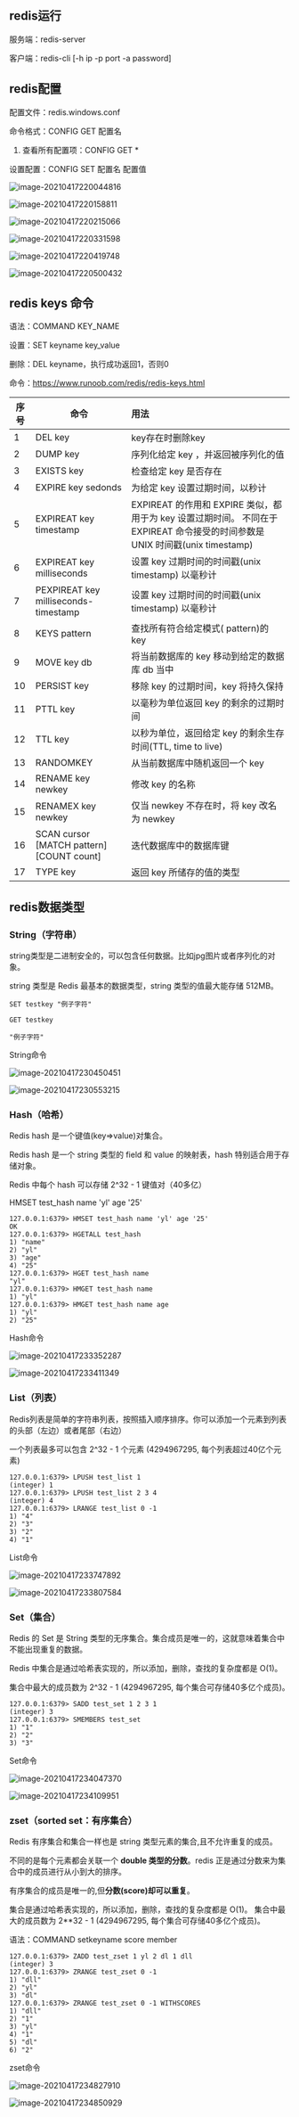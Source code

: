 ## redis运行

服务端：redis-server

客户端：redis-cli [-h ip -p port -a password]

## redis配置

配置文件：redis.windows.conf

命令格式：CONFIG GET 配置名

1. 查看所有配置项：CONFIG GET *

设置配置：CONFIG SET 配置名 配置值

![image-20210417220044816](.\redis笔记\image-20210417220044816.png)

![image-20210417220158811](.\redis笔记\image-20210417220158811.png)

![image-20210417220215066](.\redis笔记\image-20210417220215066.png)

![image-20210417220331598](.\redis笔记\image-20210417220331598.png)

![image-20210417220419748](.\redis笔记\image-20210417220419748.png)

![image-20210417220500432](.\redis笔记\image-20210417220500432.png)

## redis keys 命令

语法：COMMAND KEY_NAME

设置：SET keyname key_value

删除：DEL keyname，执行成功返回1，否则0

命令：https://www.runoob.com/redis/redis-keys.html

| 序号 | 命令                                       | 用法                                                         |
| ---- | ------------------------------------------ | :----------------------------------------------------------- |
| 1    | DEL key                                    | key存在时删除key                                             |
| 2    | DUMP key                                   | 序列化给定 key ，并返回被序列化的值                          |
| 3    | EXISTS key                                 | 检查给定 key 是否存在                                        |
| 4    | EXPIRE key sedonds                         | 为给定 key 设置过期时间，以秒计                              |
| 5    | EXPIREAT key timestamp                     | EXPIREAT 的作用和 EXPIRE 类似，都用于为 key 设置过期时间。 不同在于 EXPIREAT 命令接受的时间参数是 UNIX 时间戳(unix timestamp) |
| 6    | EXPIREAT key milliseconds                  | 设置 key 过期时间的时间戳(unix timestamp) 以毫秒计           |
| 7    | PEXPIREAT key milliseconds-timestamp       | 设置 key 过期时间的时间戳(unix timestamp) 以毫秒计           |
| 8    | KEYS pattern                               | 查找所有符合给定模式( pattern)的 key                         |
| 9    | MOVE key db                                | 将当前数据库的 key 移动到给定的数据库 db 当中                |
| 10   | PERSIST key                                | 移除 key 的过期时间，key 将持久保持                          |
| 11   | PTTL key                                   | 以毫秒为单位返回 key 的剩余的过期时间                        |
| 12   | TTL key                                    | 以秒为单位，返回给定 key 的剩余生存时间(TTL, time to live)   |
| 13   | RANDOMKEY                                  | 从当前数据库中随机返回一个 key                               |
| 14   | RENAME key newkey                          | 修改 key 的名称                                              |
| 15   | RENAMEX key newkey                         | 仅当 newkey 不存在时，将 key 改名为 newkey                   |
| 16   | SCAN cursor [MATCH pattern\] [COUNT count] | 迭代数据库中的数据库键                                       |
| 17   | TYPE key                                   | 返回 key 所储存的值的类型                                    |



## redis数据类型

### String（字符串）

string类型是二进制安全的，可以包含任何数据。比如jpg图片或者序列化的对象。

string 类型是 Redis 最基本的数据类型，string 类型的值最大能存储 512MB。

`SET testkey "例子字符"`

`GET testkey`

`"例子字符"`

String命令

![image-20210417230450451](.\redis笔记\image-20210417230450451.png)

![image-20210417230553215](.\redis笔记\image-20210417230553215.png)

### Hash（哈希）

Redis hash 是一个键值(key=>value)对集合。

Redis hash 是一个 string 类型的 field 和 value 的映射表，hash 特别适合用于存储对象。

Redis 中每个 hash 可以存储 2^32 - 1 键值对（40多亿）

HMSET test_hash name 'yl' age '25'

```
127.0.0.1:6379> HMSET test_hash name 'yl' age '25'
OK
127.0.0.1:6379> HGETALL test_hash
1) "name"
2) "yl"
3) "age"
4) "25"
127.0.0.1:6379> HGET test_hash name
"yl"
127.0.0.1:6379> HMGET test_hash name
1) "yl"
127.0.0.1:6379> HMGET test_hash name age
1) "yl"
2) "25"
```

Hash命令

![image-20210417233352287](.\redis笔记\image-20210417233352287.png)

![image-20210417233411349](.\redis笔记\image-20210417233411349.png)

### List（列表）

Redis列表是简单的字符串列表，按照插入顺序排序。你可以添加一个元素到列表的头部（左边）或者尾部（右边）

一个列表最多可以包含 2^32 - 1 个元素 (4294967295, 每个列表超过40亿个元素)

```
127.0.0.1:6379> LPUSH test_list 1
(integer) 1
127.0.0.1:6379> LPUSH test_list 2 3 4
(integer) 4
127.0.0.1:6379> LRANGE test_list 0 -1
1) "4"
2) "3"
3) "2"
4) "1"
```

List命令

![image-20210417233747892](.\redis笔记\image-20210417233747892.png)

![image-20210417233807584](.\redis笔记\image-20210417233807584.png)

### Set（集合）

Redis 的 Set 是 String 类型的无序集合。集合成员是唯一的，这就意味着集合中不能出现重复的数据。

Redis 中集合是通过哈希表实现的，所以添加，删除，查找的复杂度都是 O(1)。

集合中最大的成员数为 2^32 - 1 (4294967295, 每个集合可存储40多亿个成员)。

```
127.0.0.1:6379> SADD test_set 1 2 3 1
(integer) 3
127.0.0.1:6379> SMEMBERS test_set
1) "1"
2) "2"
3) "3"
```

Set命令

![image-20210417234047370](.\redis笔记\image-20210417234047370.png)

![image-20210417234109951](D:\study\mynotes\redis\redis笔记\image-20210417234109951.png)

### zset（sorted set：有序集合）

Redis 有序集合和集合一样也是 string 类型元素的集合,且不允许重复的成员。

不同的是每个元素都会关联一个 **double 类型的分数**。redis 正是通过分数来为集合中的成员进行从小到大的排序。

有序集合的成员是唯一的,但**分数(score)却可以重复**。

集合是通过哈希表实现的，所以添加，删除，查找的复杂度都是 O(1)。 集合中最大的成员数为 2**32 - 1 (4294967295, 每个集合可存储40多亿个成员)。

语法：COMMAND setkeyname score member

```
127.0.0.1:6379> ZADD test_zset 1 yl 2 dl 1 dll
(integer) 3
127.0.0.1:6379> ZRANGE test_zset 0 -1
1) "dll"
2) "yl"
3) "dl"
127.0.0.1:6379> ZRANGE test_zset 0 -1 WITHSCORES
1) "dll"
2) "1"
3) "yl"
4) "1"
5) "dl"
6) "2"
```

zset命令

![image-20210417234827910](.\redis笔记\image-20210417234827910.png)

![image-20210417234850929](.\redis笔记\image-20210417234850929.png)

